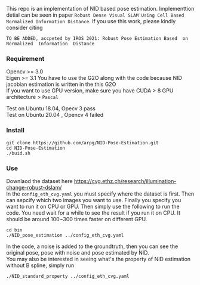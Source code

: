 This repo is an implementation of NID based pose estimation. Implementtion detial can be seen in paper `Robust Dense Visual SLAM Using Cell Based Normalized Information Distance`. If you use this work, please kindly consider citing
```
TO BE ADDED, accpeted by IROS 2021: Robust Pose Estimation Based  on Normalized  Information  Distance
```

### Requirement
Opencv >= 3.0  
Eigen >= 3.1
You have to use the G2O along with the code because NID jacobian estimation is written in the this G2O  
If you want to use GPU version, make sure you have CUDA > 8
GPU architecture > `Pascal`  

Test on Ubuntu 18.04, Opecv 3 pass  
Test on Ubuntu 20.04 , Opencv 4 failed  
### Install
```
git clone https://github.com/arpg/NID-Pose-Estimation.git
cd NID-Pose-Estimation
./buid.sh
```

### Use 
Downlaod the dataset here https://cvg.ethz.ch/research/illumination-change-robust-dslam/  
In the `config_eth_cvg.yaml` you must specify where the dataset is first. Then can sepcify which two images you want to use. Finally you specify you want to run it on CPU or GPU. Then simply use the following to run the code. You need wait for a while to see the result if you run it on CPU. It should be around 100~300 times faster on different GPU.
```
cd bin
./NID_pose_estimation ../config_eth_cvg.yaml
```

In the code, a noise is added to the groundtruth, then you can see the original pose, pose with noise and pose estimated by NID.  
You may also be interested in seeing what's the property of NID estimation without B spline, simply run
```
./NID_standard_property ../config_eth_cvg.yaml
```
